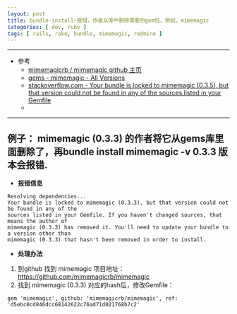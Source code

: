 ```yaml
---
layout: post
title: bundle-install-报错，作者从库中删除需要的gem包，例如，mimemagic
categories: [ dev, ruby ]
tags: [ rails, rake, bundle, mimemagic, redmine ]
---
```


---

* 参考
  * [mimemagicrb / mimemagic github 主页](https://github.com/mimemagicrb/mimemagic)
  * [gems - mimemagic - All Versions](https://rubygems.org/gems/mimemagic/versions)
  * [stackoverflow.com - Your bundle is locked to mimemagic (0.3.5), but that version could not be found in any of the sources listed in your Gemfile ](https://stackoverflow.com/a/66921259)
  * []()
---


## 例子： mimemagic (0.3.3) 的作者将它从gems库里面删除了，再bundle install mimemagic -v 0.3.3 版本会报错.


* **报错信息**

~~~
Resolving dependencies...
Your bundle is locked to mimemagic (0.3.3), but that version could not be found in any of the
sources listed in your Gemfile. If you haven't changed sources, that means the author of
mimemagic (0.3.3) has removed it. You'll need to update your bundle to a version other than
mimemagic (0.3.3) that hasn't been removed in order to install.
~~~


* **处理办法**

1. 到github 找到 mimemagic 项目地址： <https://github.com/mimemagicrb/mimemagic>
1. 找到 mimemagic (0.3.3) 对应的hash后，修改Gemfile：

~~~
gem 'mimemagic', github: 'mimemagicrb/mimemagic', ref: 'd5ebc0cd846dcc68142622c76ad71d021768b7c2'
~~~






































































































